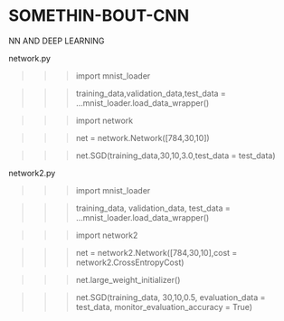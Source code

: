 # SOMETHIN-BOUT-CNN
NN AND DEEP LEARNING 


network.py
>>>import mnist_loader

>>>training_data,validation_data,test_data = \
...mnist_loader.load_data_wrapper()

>>>import network

>>>net = network.Network([784,30,10])

>>>net.SGD(training_data,30,10,3.0,test_data = test_data)


network2.py
>>>import mnist_loader

>>>training_data, validation_data, test_data = \
...mnist_loader.load_data_wrapper()

>>>import network2

>>> net = network2.Network([784,30,10],cost = network2.CrossEntropyCost)

>>> net.large_weight_initializer()

>>> net.SGD(training_data, 30,10,0.5, evaluation_data = test_data, monitor_evaluation_accuracy = True)
